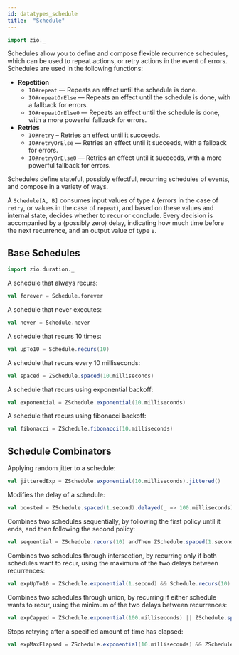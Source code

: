 ```yaml
---
id: datatypes_schedule
title:  "Schedule"
---
```


```scala mdoc:silent
import zio._
```

Schedules allow you to define and compose flexible recurrence schedules, which can be used to repeat actions, or retry actions in the event of errors. Schedules are used in the following functions:

 * **Repetition**
   * `IO#repeat` — Repeats an effect until the schedule is done.
   * `IO#repeatOrElse` — Repeats an effect until the schedule is done, with a fallback for errors.
   * `IO#repeatOrElse0` — Repeats an effect until the schedule is done, with a more powerful fallback for errors.
 * **Retries**
   * `IO#retry` – Retries an effect until it succeeds.
   * `IO#retryOrElse` — Retries an effect until it succeeds, with a fallback for errors.
   * `IO#retryOrElse0` — Retries an effect until it succeeds, with a more powerful fallback for errors.

Schedules define stateful, possibly effectful, recurring schedules of events, and compose in a variety of ways.

A `Schedule[A, B]` consumes input values of type `A` (errors in the case of `retry`, or values in the case of `repeat`), and based on these values and internal state, decides whether to recur or conclude. Every decision is accompanied by a (possibly zero) delay, indicating how much time before the next recurrence, and an output value of type `B`.

## Base Schedules

```scala mdoc:invisible
import zio.duration._
```

A schedule that always recurs:

```scala mdoc:silent
val forever = Schedule.forever
```

A schedule that never executes:

```scala mdoc:silent
val never = Schedule.never
```

A schedule that recurs 10 times:

```scala mdoc:silent
val upTo10 = Schedule.recurs(10)
```

A schedule that recurs every 10 milliseconds:

```scala mdoc:silent
val spaced = ZSchedule.spaced(10.milliseconds)
```

A schedule that recurs using exponential backoff:

```scala mdoc:silent
val exponential = ZSchedule.exponential(10.milliseconds)
```

A schedule that recurs using fibonacci backoff:

```scala mdoc:silent
val fibonacci = ZSchedule.fibonacci(10.milliseconds)
```

## Schedule Combinators

Applying random jitter to a schedule:

```scala mdoc:silent
val jitteredExp = ZSchedule.exponential(10.milliseconds).jittered()
```

Modifies the delay of a schedule:

```scala mdoc:silent
val boosted = ZSchedule.spaced(1.second).delayed(_ => 100.milliseconds)
```

Combines two schedules sequentially, by following the first policy until it ends, and then following the second policy:

```scala mdoc:silent
val sequential = ZSchedule.recurs(10) andThen ZSchedule.spaced(1.second)
```

Combines two schedules through intersection, by recurring only if both schedules want to recur, using the maximum of the two delays between recurrences:

```scala mdoc:silent
val expUpTo10 = ZSchedule.exponential(1.second) && Schedule.recurs(10)
```

Combines two schedules through union, by recurring if either schedule wants to
recur, using the minimum of the two delays between recurrences:

```scala mdoc:silent
val expCapped = ZSchedule.exponential(100.milliseconds) || ZSchedule.spaced(1.second)
```

Stops retrying after a specified amount of time has elapsed:

```scala mdoc:silent
val expMaxElapsed = ZSchedule.exponential(10.milliseconds) && ZSchedule.elapsed.whileOutput(_ < 30.seconds)
```
